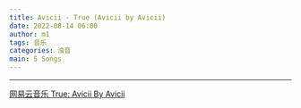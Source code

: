 ```yaml
---
title: Avicii - True (Avicii by Avicii)
date: 2022-08-14 06:00
author: m1
tags: 音乐
categories: 浊音
main: 5 Songs
---
```


<link rel="stylesheet" href="/css/APlayer.min.css">
<div id="aplayer"></div>
<script src="/js/APlayer.min.js"></script>
<script>
    const ap = new APlayer({
    container: document.getElementById('aplayer'),
    lrcType: 3,
    loop: 'none',
    audio: [
        {
        name: 'Shame On Me (Avicii by Avicii)',
        artist: 'Avicii',
        url: '1 Shame On Me (Avicii by Avicii).m4a',
        cover: 'Cover.png',
        lrc: '1 Shame On Me (Avicii by Avicii).lrc',
        },
        {
        name: 'Liar Liar (Avicii by Avicii)',
        artist: 'Avicii',
        url: '2 Liar Liar (Avicii by Avicii).m4a',
        cover: 'Cover.png',
        lrc: '2 Liar Liar (Avicii by Avicii).lrc',
        },
        {
        name: 'Dear Boy (Avicii by Avicii)',
        artist: 'Avicii',
        url: '3 Dear Boy (Avicii by Avicii).m4a',
        cover: 'Cover.png',
        lrc: '3 Dear Boy (Avicii by Avicii).lrc',
        },
        {
        name: 'Lay Me Down (Avicii by Avicii)',
        artist: 'Avicii',
        url: '4 Lay Me Down (Avicii by Avicii).m4a',
        cover: 'Cover.png',
        lrc: '4 Lay Me Down (Avicii by Avicii).lrc',
        },
        {
        name: 'Wake Me Up (Avicii by Avicii)',
        artist: 'Avicii',
        url: '5 Wake Me Up (Avicii by Avicii).m4a',
        cover: 'Cover.png',
        lrc: '5 Wake Me Up (Avicii by Avicii).lrc',
        }
    ]
});
</script>

---

[网易云音乐 True: Avicii By Avicii](https://music.163.com/#/album?id=2771286)